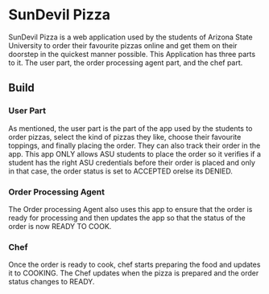 # SunDevil Pizza
SunDevil Pizza is a web application used by the students of Arizona State University to order their favourite pizzas online and get them on their doorstep in the quickest manner possible. This Application has three parts to it. 
The user part, the order processing agent part, and the chef part. 

## Build

### User Part
As mentioned, the user part is the part of the app used by the students to order pizzas, select the kind of pizzas they like, choose their favourite toppings, and finally placing the order. They can also track their order in the app. This app ONLY allows ASU students to place the order so it verifies if a student has the right ASU credentials before their order is placed and only in that case, the order status is set to ACCEPTED orelse its DENIED. 

### Order Processing Agent
The Order processing Agent also uses this app to ensure that the order is ready for processing and then updates the app so that the status of the order is now READY TO COOK.

### Chef
Once the order is ready to cook, chef starts preparing the food and updates it to COOKING. The Chef updates when the pizza is prepared and the order status changes to READY.
